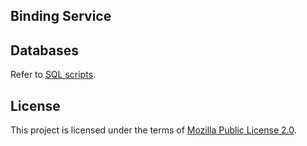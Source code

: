 ## Binding Service

## Databases
Refer to [SQL scripts](db_scripts/mosip_esignet).

## License
This project is licensed under the terms of [Mozilla Public License 2.0](LICENSE).
